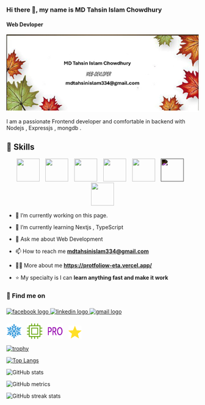 ### Hi there 👋, my name is MD Tahsin Islam Chowdhury
#### Web Devloper
![Web Devloper](https://github.com/mdtahsinislam/mdtahsinislam/blob/974175c84e7290b843bb76a262727ef7803b0a14/gitbanner.jpg?raw=true)

I am a passionate Frontend developer and comfortable in backend with Nodejs , Expressjs , mongdb . 



## 🧠 Skills

<p align="center">
  <!-- Vue.js -->
  <img src="https://cdn.jsdelivr.net/gh/devicons/devicon/icons/vuejs/vuejs-original.svg" width="60" height="60"/>
  &nbsp;&nbsp;
  <!-- React -->
  <img src="https://cdn.jsdelivr.net/gh/devicons/devicon/icons/react/react-original.svg" width="60" height="60"/>
  &nbsp;&nbsp;
  <!-- JavaScript -->
  <img src="https://cdn.jsdelivr.net/gh/devicons/devicon/icons/javascript/javascript-original.svg" width="60" height="60"/>
  &nbsp;&nbsp;
  <!-- HTML5 -->
  <img src="https://cdn.jsdelivr.net/gh/devicons/devicon/icons/html5/html5-original.svg" width="60" height="60"/>
  &nbsp;&nbsp;
  <!-- Tailwind CSS -->
  <img src="https://www.vectorlogo.zone/logos/tailwindcss/tailwindcss-icon.svg" width="60" height="60"/>
  &nbsp;&nbsp;
  <!-- Next.js -->
  <img src="https://cdn.jsdelivr.net/gh/devicons/devicon/icons/nextjs/nextjs-original.svg" width="60" height="60" style="filter: invert(1);"/>
  &nbsp;&nbsp;
  <!-- TypeScript -->
  <img src="https://cdn.jsdelivr.net/gh/devicons/devicon/icons/typescript/typescript-original.svg" width="60" height="60"/>
</p>


- 🔭 I’m currently working on this page. 
- 🌱 I’m currently learning Nextjs , TypeScript 
- 💬 Ask me about Web Development
-  📫 How to reach me **mdtahsinislam334@gmail.com**

- 👨‍💻 More about me **https://protfoliow-eta.vercel.app/**

- ⭐ My specialty is I can **learn anything fast and make it work**


###

<h3 align="left">📱 Find me on</h3>

###

###

<div align="left">
  <a href="https://www.facebook.com/mdtahsin.tahsin.1481" target="_blank">
    <img src="https://raw.githubusercontent.com/maurodesouza/profile-readme-generator/master/src/assets/icons/social/facebook/default.svg" width="42" height="30" alt="facebook logo"  />
  </a>
  <a href="#" target="_blank">
    <img src="https://raw.githubusercontent.com/maurodesouza/profile-readme-generator/master/src/assets/icons/social/linkedin/default.svg" width="42" height="30" alt="linkedin logo"  />
  </a>
  <a href="mailto:mdtahsinislam334@.com" target="_blank">
    <img src="https://raw.githubusercontent.com/maurodesouza/profile-readme-generator/master/src/assets/icons/social/gmail/default.svg" width="42" height="30" alt="gmail logo"  />
  </a>
  
</div>

### 

<a href='https://archiveprogram.github.com/'><img src='https://raw.githubusercontent.com/acervenky/animated-github-badges/master/assets/acbadge.gif' width='40' height='40'></a> <a href='https://docs.github.com/en/developers'><img src='https://raw.githubusercontent.com/acervenky/animated-github-badges/master/assets/devbadge.gif' width='40' height='40'></a> <a href='https://github.com/pricing'><img src='https://raw.githubusercontent.com/acervenky/animated-github-badges/master/assets/pro.gif' width='40' height='40'></a> <a href='https://stars.github.com/'><img src='https://raw.githubusercontent.com/acervenky/animated-github-badges/master/assets/starbadge.gif' width='35' height='35'></a> 

[![trophy](https://github-profile-trophy.vercel.app/?username=mdtahsinislam)](https://github.com/ryo-ma/github-profile-trophy)

[![Top Langs](https://github-readme-stats.vercel.app/api/top-langs/?username=mdtahsinislam)](https://github.com/anuraghazra/github-readme-stats)

![GitHub stats](https://github-readme-stats.vercel.app/api?username=mdtahsinislam&show_icons=true)  

![GitHub metrics](https://metrics.lecoq.io/mdtahsinislam)  

![GitHub streak stats](https://streak-stats.demolab.com/?user=mdtahsinislam)  

